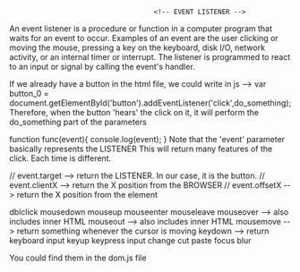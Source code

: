                                         <!-- EVENT LISTENER -->

An event listener is a procedure or function in a computer program that waits for an event to occur. Examples of an event are the user clicking or moving the mouse, pressing a key on the keyboard, disk I/O, network activity, or an internal timer or interrupt. The listener is programmed to react to an input or signal by calling the event's handler.

If we already have a button in the html file, we could write in js -->
var button_0 = document.getElementById('button').addEventListener('click',do_something);
Therefore, when the button 'hears' the click on it, it will perform the do_something part of the parameters

<!-- Show detailed features of a click action  -->

function func(event){
console.log(event);
}
Note that the 'event' parameter basically represents the LISTENER
This will return many features of the click. Each time is different.

// event.target --> return the LISTENER. In our case, it is the button.
// event.clientX --> return the X position from the BROWSER
// event.offsetX --> return the X position from the element

<!-- Some other types of events -->

dblclick
mousedown
mouseup
mouseenter
mouseleave
mouseover --> also includes inner HTML
mouseout --> also includes inner HTML
mousemove --> return something whenever the cursor is moving
keydown --> return keyboard input
keyup
keypress
input
change
cut
paste
focus
blur

<!-- Two important usage of mousemove -->

You could find them in the dom.js file
